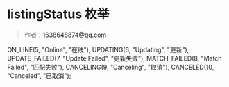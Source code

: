# listingStatus 枚举

> 作者：1638648874@qq.com

ON_LINE(5, "Online", "在线"),
UPDATING(6, "Updating", "更新"),
UPDATE_FAILED(7, "Update Failed", "更新失败"),
MATCH_FAILED(8, "Match Failed", "匹配失败"),
CANCELING(9, "Canceling", "取消"),
CANCELED(10, "Canceled", "已取消");